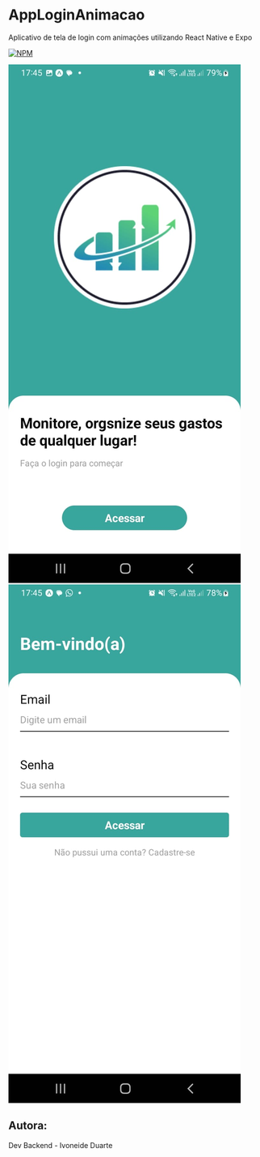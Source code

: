 # AppLoginAnimacao
 Aplicativo de tela de login com animações utilizando React Native e Expo

[![NPM](https://img.shields.io/npm/l/react)](https://github.com/Ivoneideduarte/robotic-arm-with-controller/blob/main/LICENSE) 
 
 ![Web 1](https://github.com/Ivoneideduarte/AppLoginAnimacao/blob/main/assets/img01.jpeg)
 ![Web 1](https://github.com/Ivoneideduarte/AppLoginAnimacao/blob/main/assets/img02.jpeg)
 
 ## Autora:
  Dev Backend - Ivoneide Duarte
